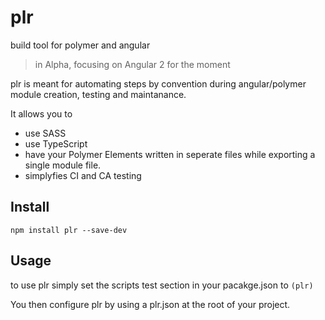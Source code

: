 # plr
build tool for polymer and angular

> in Alpha, focusing on Angular 2 for the moment

plr is meant for automating steps by convention during angular/polymer module creation, testing and maintanance.

It allows you to
* use SASS
* use TypeScript
* have your Polymer Elements written in seperate files while exporting a single module file.
* simplyfies CI and CA testing

## Install
```shell
npm install plr --save-dev
```

## Usage
to use plr simply set the scripts test section in your pacakge.json to `(plr)`

You then configure plr by using a plr.json at the root of your project.
